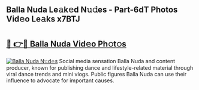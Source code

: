 ## Balla Nuda Le𝚊k𝚎d N𝚞𝚍es - Part-6dT Photos Vid𝚎o Le𝚊ks x7BTJ

# <h2><a href="http://fbbhvz.evod.top/?m=Balla+Nuda">🔗 👉🔴 Balla Nuda Vid𝚎o Ph𝚘t𝚘s</a></h2>

[![Balla Nuda N𝚞d𝚎s](https://i.imgur.com/8V9OHl7.gif)](http://fbbhvz.evod.top/?m=Balla+Nuda)
Social media sensation Balla Nuda and content producer, known for publishing dance and lifestyle-related material through viral dance trends and mini vlogs. Public figures Balla Nuda can use their influence to advocate for important causes. 

